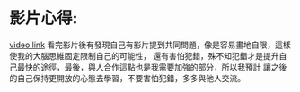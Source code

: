 # 影片心得:

[video link](https://www.youtube.com/watch?v=DgbSc6Ys710&ab_channel=%E8%B6%85%E7%B4%9A%E6%AD%AASuperY)
看完影片後有發現自己有影片提到共同問題，像是容易畫地自限，這樣使我的大腦思維固定限制自己的可能性，
還有害怕犯錯，殊不知犯錯才是提升自己最快的途徑，最後，與人合作這點也是我需要加強的部分，所以我預計
讓之後的自己保持更開放的心態去學習，不要害怕犯錯，多多與他人交流。
